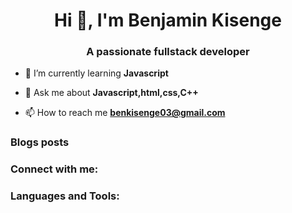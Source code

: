 <h1 align="center">Hi 👋, I'm Benjamin Kisenge</h1>
<h3 align="center">A passionate fullstack developer</h3>

- 🌱 I’m currently learning **Javascript**

- 💬 Ask me about **Javascript,html,css,C++**

- 📫 How to reach me **benkisenge03@gmail.com**


### Blogs posts 

<h3 align="left">Connect with me:</h3>
<p align="left">
 

<h3 align="left">Languages and Tools:</h3>
 